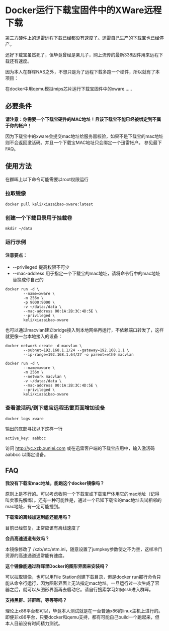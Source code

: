 # Docker运行下载宝固件中的XWare远程下载

第三方硬件上的迅雷远程下载已经都没有速度了。迅雷自己生产的下载宝也已经停产。

还好下载宝虽然死了，但毕竟曾经是亲儿子，网上流传的最新338固件用来远程下载还有速度。

因为本人在群晖NAS之外，不想只是为了远程下载多跑一个硬件，所以就有了本项目：

在docker中用qemu模拟mips芯片运行下载宝固件中的xware……


## 必要条件

**请注意：你需要一个下载宝硬件的MAC地址！且该下载宝不能已经被绑定到不属于你的帐户！**

因为下载宝中的xware会提交mac地址给服务器校验，如果不是下载宝的mac地址则不会返回激活码。并且一个下载宝MAC地址只会绑定一个迅雷帐户。
参见最下FAQ。


## 使用方法

在群晖上以下命令可能需要以root权限运行

### 拉取镜像

```
docker pull keli/xiazaibao-xware:latest
```

### 创建一个下载目录用于挂载卷

```
mkdir ~/data
```

### 运行示例

#### 注意要点：

* --privileged 提高权限不可少
* --mac-address 用于指定一个下载宝的mac地址，请将命令行中的mac地址替换成你自己的

```
docker run -d \
        --name=xware \
        -m 256m \
        -p 9000:9000 \
        -v ~/data:/data \
        --mac-address 00:1A:2B:3C:4D:5E \
        --privileged \
        keli/xiazaibao-xware
```

也可以通过macvlan建立bridge接入到本地网络再运行，不依赖端口转发了，这样就更像一台本地接入的设备：

```
docker network create -d macvlan \
        --subnet=192.168.1.1/24 --gateway=192.168.1.1 \
        --ip-range=192.168.1.64/27 -o parent=eth0 macvlan

docker run -d \
        --name=xware \
        -m 256m \
        --network macvlan \
        -v ~/data:/data \
        --mac-address 00:1A:2B:3C:4D:5E \
        --privileged \
        keli/xiazaibao-xware
```


### 查看激活码/到下载宝远程迅雷页面增加设备

```
docker logs xware
```

输出的底部寻找以下这样一行

```
active_key: aabbcc
```

访问 http://yc.xzb.xunlei.com 或在迅雷客户端的下载宝应用中，输入激活码 aabbcc 以绑定设备。

## FAQ

**我没有下载宝mac地址，能跑这个docker镜像吗？**

原则上是不行的。可以考虑收购一个下载宝或下载宝尸体用它的mac地址（记得叫卖家先解绑）。还有一种可能性是，通过一个已知下载宝的mac地址去试相邻的mac地址，有一定可能撞到。

**下载宝的离线加速到底还能用吗？**

目前已经恢复，正常应该有离线速度了

**会员高速通道有效吗？**

本镜像修改了 /xzb/etc/etm.ini，随意设置了jumpkey参数使之不为空，这样冷门资源的高速通道通常能有速度。

**这个镜像能通过群晖里Docker的图形界面来安装吗？**

可以拉取镜像，也可以用File Station创建下载目录，但是docker run那行命令只能从命令行运行，因为图形界面上无法指定mac地址。一旦运行过一次生成了容器之后，就可以从图形界面再去启动它。请自行搜索学习如何ssh进入群晖。

**支持黑群、非群晖，等等等吗？**

理论上x86平台都可以，毕竟本人测试就是在一台普通x86的linux主机上进行的。即便非x86平台，只要docker和qemu支持，都有可能自己build一个跑起来，但本人目前没有时间精力测试。
